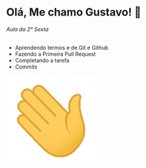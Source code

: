 # Olá, Me chamo Gustavo! 👋
###### Aula da 2° Sexta

- Aprendendo termos e de Git e Github
- Fazendo a Primeira Pull Request
- Completando a tarefa
- Commits

![Hi!](https://raw.githubusercontent.com/ABSphreak/ABSphreak/master/gifs/Hi.gif)